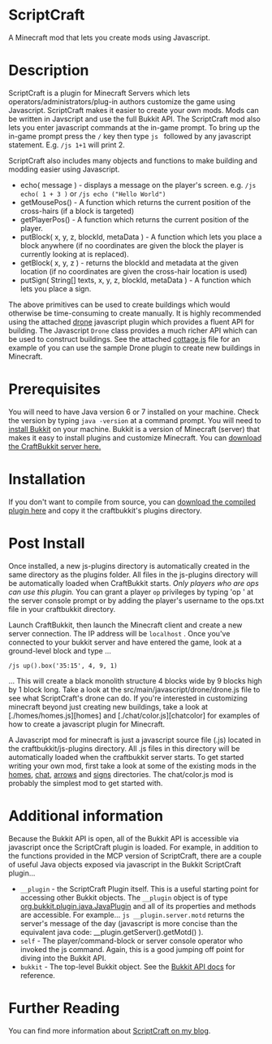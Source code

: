 ScriptCraft
===========
A Minecraft mod that lets you create mods using Javascript.

Description
===========
ScriptCraft is a plugin for Minecraft Servers which lets
operators/administrators/plug-in authors customize the game using
Javascript.  ScriptCraft makes it easier to create your own mods. Mods
can be written in Javscript and use the full Bukkit API.  The
ScriptCraft mod also lets you enter javascript commands at the in-game
prompt.  To bring up the in-game prompt press the `/` key then type
`js ` followed by any javascript statement.  E.g. `/js 1+1` will print
2.

ScriptCraft also includes many objects and functions to make building and modding easier using Javascript.

 * echo( message ) - displays a message on the player's screen. e.g. `/js echo( 1 + 3 )` or `/js echo ("Hello World")`
 * getMousePos() - A function which returns the current position of the cross-hairs (if a block is targeted)
 * getPlayerPos() - A function which returns the current position of the player.
 * putBlock( x, y, z, blockId, metaData ) - A function which lets you place a block anywhere (if no coordinates are given the block the player is currently looking at is replaced).
 * getBlock( x, y, z ) - returns the blockId and metadata at the given location (if no coordinates are given the cross-hair location is used)
 * putSign( String[] texts, x, y, z, blockId, metaData ) - A function which lets you place a sign.

The above primitives can be used to create buildings which would
otherwise be time-consuming to create manually.  It is highly
recommended using the attached [drone][drone] javascript plugin which
provides a fluent API for building.  The Javascript `Drone` class
provides a much richer API which can be used to construct
buildings. See the attached [cottage.js][cottage] file for an example
of you can use the sample Drone plugin to create new buildings in
Minecraft.

[drone]: https://github.com/walterhiggins/ScriptCraft/tree/master/src/main/javascript/drone/drone.js
[cottage]: https://github.com/walterhiggins/ScriptCraft/tree/master/src/main/javascript//drone/cottage.js

Prerequisites
=============
You will need to have Java version 6 or 7 installed on your
machine. Check the version by typing `java -version` at a command
prompt.  You will need to [install Bukkit][ib] on your machine. Bukkit
is a version of Minecraft (server) that makes it easy to install
plugins and customize Minecraft.  You can [download the CraftBukkit
server here.][cbdl]

Installation
============
If you don't want to compile from source, you can [download the
compiled plugin here][dl] and copy it the craftbukkit's plugins
directory.

Post Install
============
Once installed, a new js-plugins directory is automatically created in
the same directory as the plugins folder.  All files in the js-plugins
directory will be automatically loaded when CraftBukkit starts.  *Only
players who are ops can use this plugin.* You can grant a player `op`
privileges by typing 'op <username>' at the server console prompt or
by adding the player's username to the ops.txt file in your
craftbukkit directory.

Launch CraftBukkit, then launch the Minecraft client and create a new
server connection. The IP address will be `localhost` . Once you've
connected to your bukkit server and have entered the game, look at a
ground-level block and type ...

    /js up().box('35:15', 4, 9, 1)

... This will create a black monolith structure 4 blocks wide by 9
blocks high by 1 block long.  Take a look at the
src/main/javascript/drone/drone.js file to see what ScriptCraft's
drone can do.  If you're interested in customizing minecraft beyond
just creating new buildings, take a look at [./homes/homes.js][homes]
and [./chat/color.js][chatcolor] for examples of how to create a
javascript plugin for Minecraft.

[ho]: blob/master/src/main/javascript/homes/homes.js
[ch]: blob/master/src/main/javascript/chat/color.js
[ar]: blob/master/src/main/javascript/arrows/arrows.js
[si]: blob/master/src/main/javascript/signs/menu.js

A Javascript mod for minecraft is just a javascript source file (.js)
located in the craftbukkit/js-plugins directory. All .js files in this
directory will be automatically loaded when the craftbukkit server
starts. To get started writing your own mod, first take a look at some
of the existing mods in the [homes][ho], [chat][ch], [arrows][ar] and
[signs][si] directories. The chat/color.js mod is probably the
simplest mod to get started with.

Additional information
======================
Because the Bukkit API is open, all of the Bukkit API is accessible
via javascript once the ScriptCraft plugin is loaded. For example, in
addition to the functions provided in the MCP version of ScriptCraft,
there are a couple of useful Java objects exposed via javascript in
the Bukkit ScriptCraft plugin...

 * `__plugin` - the ScriptCraft Plugin itself. This is a useful starting point for accessing other Bukkit objects. The `__plugin` object is of type [org.bukkit.plugin.java.JavaPlugin][api] and all of its properties and methods are accessible. For example... `js __plugin.server.motd` returns the server's message of the day (javascript is more concise than the equivalent java code: __plugin.getServer().getMotd() ).
 * `self` - The player/command-block or server console operator who invoked the js command. Again, this is a good jumping off point for diving into the Bukkit API.
 * `bukkit` - The top-level Bukkit object. See the [Bukkit API docs][bukapi] for reference.

[dl]: http://walterhiggins.net/blog/files/scriptcraft/
[api]: http://jd.bukkit.org/apidocs/org/bukkit/plugin/java/JavaPlugin.html
[ib]: http://wiki.bukkit.org/Setting_up_a_server
[cbdl]: http://dl.bukkit.org/downloads/craftbukkit/
[bukapi]: http://jd.bukkit.org/apidocs/

Further Reading
===============
You can find more information about [ScriptCraft on my blog][blog].

[blog]: http://walterhiggins.net/blog/cat-index-scriptcraft.html
[buk]: https://github.com/walterhiggins/ScriptCraft/blob/master/bukkit.md

